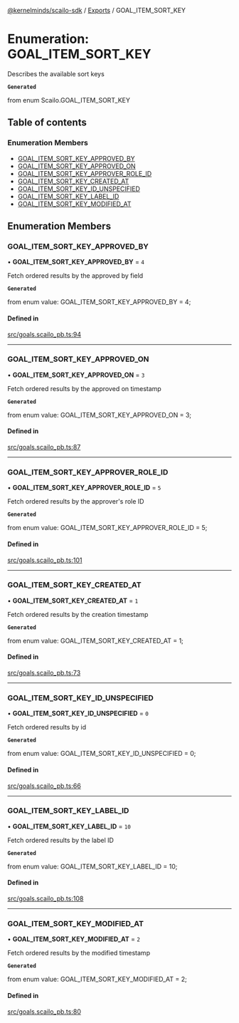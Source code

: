 [@kernelminds/scailo-sdk](../README.md) / [Exports](../modules.md) / GOAL\_ITEM\_SORT\_KEY

# Enumeration: GOAL\_ITEM\_SORT\_KEY

Describes the available sort keys

**`Generated`**

from enum Scailo.GOAL_ITEM_SORT_KEY

## Table of contents

### Enumeration Members

- [GOAL\_ITEM\_SORT\_KEY\_APPROVED\_BY](GOAL_ITEM_SORT_KEY.md#goal_item_sort_key_approved_by)
- [GOAL\_ITEM\_SORT\_KEY\_APPROVED\_ON](GOAL_ITEM_SORT_KEY.md#goal_item_sort_key_approved_on)
- [GOAL\_ITEM\_SORT\_KEY\_APPROVER\_ROLE\_ID](GOAL_ITEM_SORT_KEY.md#goal_item_sort_key_approver_role_id)
- [GOAL\_ITEM\_SORT\_KEY\_CREATED\_AT](GOAL_ITEM_SORT_KEY.md#goal_item_sort_key_created_at)
- [GOAL\_ITEM\_SORT\_KEY\_ID\_UNSPECIFIED](GOAL_ITEM_SORT_KEY.md#goal_item_sort_key_id_unspecified)
- [GOAL\_ITEM\_SORT\_KEY\_LABEL\_ID](GOAL_ITEM_SORT_KEY.md#goal_item_sort_key_label_id)
- [GOAL\_ITEM\_SORT\_KEY\_MODIFIED\_AT](GOAL_ITEM_SORT_KEY.md#goal_item_sort_key_modified_at)

## Enumeration Members

### GOAL\_ITEM\_SORT\_KEY\_APPROVED\_BY

• **GOAL\_ITEM\_SORT\_KEY\_APPROVED\_BY** = ``4``

Fetch ordered results by the approved by field

**`Generated`**

from enum value: GOAL_ITEM_SORT_KEY_APPROVED_BY = 4;

#### Defined in

[src/goals.scailo_pb.ts:94](https://github.com/scailo/ts-sdk/blob/c10a36b57201dfa5903d4b53efa1e62aa6208936/src/goals.scailo_pb.ts#L94)

___

### GOAL\_ITEM\_SORT\_KEY\_APPROVED\_ON

• **GOAL\_ITEM\_SORT\_KEY\_APPROVED\_ON** = ``3``

Fetch ordered results by the approved on timestamp

**`Generated`**

from enum value: GOAL_ITEM_SORT_KEY_APPROVED_ON = 3;

#### Defined in

[src/goals.scailo_pb.ts:87](https://github.com/scailo/ts-sdk/blob/c10a36b57201dfa5903d4b53efa1e62aa6208936/src/goals.scailo_pb.ts#L87)

___

### GOAL\_ITEM\_SORT\_KEY\_APPROVER\_ROLE\_ID

• **GOAL\_ITEM\_SORT\_KEY\_APPROVER\_ROLE\_ID** = ``5``

Fetch ordered results by the approver's role ID

**`Generated`**

from enum value: GOAL_ITEM_SORT_KEY_APPROVER_ROLE_ID = 5;

#### Defined in

[src/goals.scailo_pb.ts:101](https://github.com/scailo/ts-sdk/blob/c10a36b57201dfa5903d4b53efa1e62aa6208936/src/goals.scailo_pb.ts#L101)

___

### GOAL\_ITEM\_SORT\_KEY\_CREATED\_AT

• **GOAL\_ITEM\_SORT\_KEY\_CREATED\_AT** = ``1``

Fetch ordered results by the creation timestamp

**`Generated`**

from enum value: GOAL_ITEM_SORT_KEY_CREATED_AT = 1;

#### Defined in

[src/goals.scailo_pb.ts:73](https://github.com/scailo/ts-sdk/blob/c10a36b57201dfa5903d4b53efa1e62aa6208936/src/goals.scailo_pb.ts#L73)

___

### GOAL\_ITEM\_SORT\_KEY\_ID\_UNSPECIFIED

• **GOAL\_ITEM\_SORT\_KEY\_ID\_UNSPECIFIED** = ``0``

Fetch ordered results by id

**`Generated`**

from enum value: GOAL_ITEM_SORT_KEY_ID_UNSPECIFIED = 0;

#### Defined in

[src/goals.scailo_pb.ts:66](https://github.com/scailo/ts-sdk/blob/c10a36b57201dfa5903d4b53efa1e62aa6208936/src/goals.scailo_pb.ts#L66)

___

### GOAL\_ITEM\_SORT\_KEY\_LABEL\_ID

• **GOAL\_ITEM\_SORT\_KEY\_LABEL\_ID** = ``10``

Fetch ordered results by the label ID

**`Generated`**

from enum value: GOAL_ITEM_SORT_KEY_LABEL_ID = 10;

#### Defined in

[src/goals.scailo_pb.ts:108](https://github.com/scailo/ts-sdk/blob/c10a36b57201dfa5903d4b53efa1e62aa6208936/src/goals.scailo_pb.ts#L108)

___

### GOAL\_ITEM\_SORT\_KEY\_MODIFIED\_AT

• **GOAL\_ITEM\_SORT\_KEY\_MODIFIED\_AT** = ``2``

Fetch ordered results by the modified timestamp

**`Generated`**

from enum value: GOAL_ITEM_SORT_KEY_MODIFIED_AT = 2;

#### Defined in

[src/goals.scailo_pb.ts:80](https://github.com/scailo/ts-sdk/blob/c10a36b57201dfa5903d4b53efa1e62aa6208936/src/goals.scailo_pb.ts#L80)
